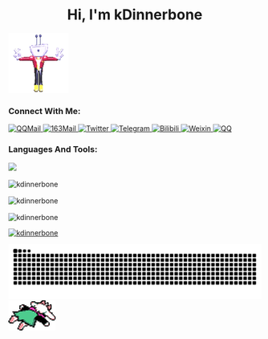 <h1 align="center">Hi, I'm kDinnerbone</h1>

<img src="/File/Tenna.gif">

<h3 align="left">Connect With Me: </h3>
<a href="mailto:kdinnerbone@qq.com" target="_blank">
  <img src="https://img.shields.io/badge/%20-QQMail-1296db?style=flat&logo=maildotru&logoColor=white&rounded=true" alt="QQMail">
</a>
<a href="mailto:kdinnerbone@163.com" target="_blank">
  <img src="https://img.shields.io/badge/%20-163Mail-d12020?style=flat&logo=maildotru&logoColor=white&rounded=true" alt="163Mail">
</a>
<a href="https://twitter.com/kdinnerbone_" target="_blank">
  <img src="https://img.shields.io/badge/%20-Twitter-000000?style=flat&logo=x&logoColor=white&rounded=true" alt="Twitter">
</a>
<a href="https://t.me/kdinnerbone" target="_blank">
  <img src="https://img.shields.io/badge/%20-Telegram-009eeb?style=flat&logo=telegram&logoColor=white&rounded=true" alt="Telegram">
</a>
<a href="https://space.bilibili.com/1535075136" target="_blank">
  <img src="https://img.shields.io/badge/%20-Bilibili-fe76aa?style=flat&logo=bilibili&logoColor=white&rounded=true" alt="Bilibili">
</a>
<a href="https://weixin.qq.com/dl/chat?kDinnerbone" target="_blank">
  <img src="https://img.shields.io/badge/%20-WeiXin-00d332?style=flat&logo=wechat&logoColor=white&rounded=true" alt="Weixin">
</a>
<a href="https://qm.qq.com/q/vgdC6H3XA6" target="_blank">
  <img src="https://img.shields.io/badge/%20-QQ-1296db?style=flat&logo=qq&logoColor=white&rounded=true" alt="QQ">
</a>

<h3 align="left">Languages And Tools: </h3>
<p align="left">
<img src="https://skillicons.dev/icons?i=c,cpp,cs,java,python,html,css,javascript" style="max-width: 100%;" />
</p>

<p>
  <img align="center" src="https://github-readme-stats.vercel.app/api/top-langs?username=kdinnerbone&show_icons=true&locale=en&layout=compact" alt="kdinnerbone" />
</p>

<p>
  <img align="center" src="https://github-readme-stats.vercel.app/api?username=kdinnerbone&show_icons=true&locale=en" alt="kdinnerbone" />
</p>

<p>
  <img align="center" src="https://github-readme-streak-stats.herokuapp.com/?user=kdinnerbone&" alt="kdinnerbone" />
</p>

<p align="left">
  <a href="https://github.com/ryo-ma/github-profile-trophy">
    <img src="https://github-profile-trophy.vercel.app/?username=kdinnerbone" alt="kdinnerbone" />
  </a> 
</p>

<picture>
  <source media="(prefers-color-scheme: dark)" srcset="https://raw.githubusercontent.com/kDinnerbone/kDinnerbone/output/github-contribution-grid-snake-dark.svg">
  <source media="(prefers-color-scheme: light)" srcset="https://raw.githubusercontent.com/kDinnerbone/kDinnerbone/output/github-contribution-grid-snake.svg">
  <img alt="github contribution grid snake animation" src="https://raw.githubusercontent.com/kDinnerbone/kDinnerbone/output/github-contribution-grid-snake.svg">
</picture>


<img src="/File/Ralsei.png">
